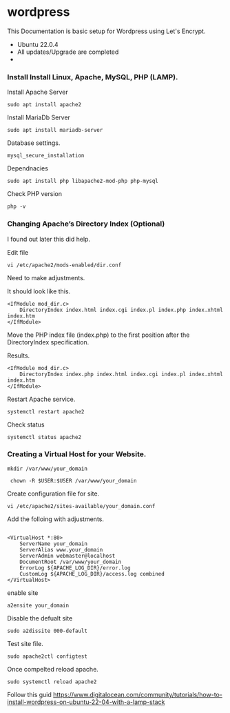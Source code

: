 # wordpress

This Documentation is basic setup for Wordpress using Let's Encrypt. 

* Ubuntu 22.0.4
* All updates/Upgrade are completed
* 

### Install Install Linux, Apache, MySQL, PHP (LAMP).

Install Apache Server

```
sudo apt install apache2
```

Install MariaDb Server
```
sudo apt install mariadb-server
```
Database settings.

```
mysql_secure_installation
```
Dependnacies

```
sudo apt install php libapache2-mod-php php-mysql
```


Check PHP version
```
php -v
```
### Changing Apache’s Directory Index (Optional)

I found out later this did help.

Edit  file 

```
vi /etc/apache2/mods-enabled/dir.conf
```

Need to make adjustments.

It should look like this.

```
<IfModule mod_dir.c>
    DirectoryIndex index.html index.cgi index.pl index.php index.xhtml index.htm
</IfModule>
```

Move the PHP index file (index.php) to the first position after the DirectoryIndex specification.

Results.
```
<IfModule mod_dir.c>
    DirectoryIndex index.php index.html index.cgi index.pl index.xhtml index.htm
</IfModule>
```
Restart Apache service.
```
systemctl restart apache2
```
Check status
```
systemctl status apache2
```

### Creating a Virtual Host for your Website.

```
mkdir /var/www/your_domain
```
```
 chown -R $USER:$USER /var/www/your_domain
```

Create configuration file for site.
```
vi /etc/apache2/sites-available/your_domain.conf
```

Add the folloing with adjustments.
```

<VirtualHost *:80>
    ServerName your_domain
    ServerAlias www.your_domain
    ServerAdmin webmaster@localhost
    DocumentRoot /var/www/your_domain
    ErrorLog ${APACHE_LOG_DIR}/error.log
    CustomLog ${APACHE_LOG_DIR}/access.log combined
</VirtualHost>
```
enable site
```
a2ensite your_domain
```
Disable the defualt site
```
sudo a2dissite 000-default
```
Test site file.
```
sudo apache2ctl configtest
```
Once compelted reload apache.
```
sudo systemctl reload apache2
```















Follow this guid
https://www.digitalocean.com/community/tutorials/how-to-install-wordpress-on-ubuntu-22-04-with-a-lamp-stack 

